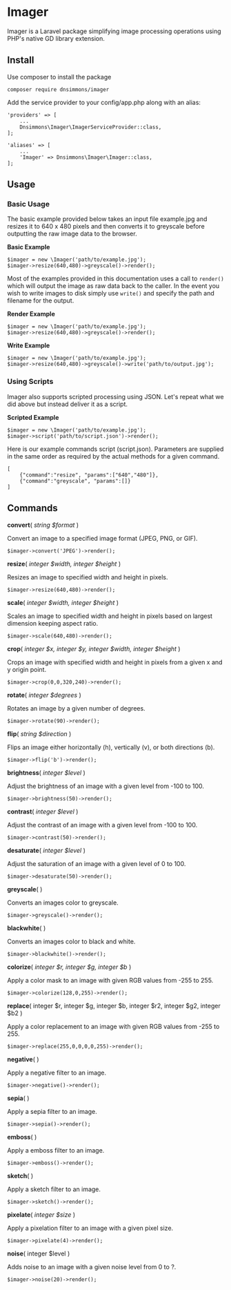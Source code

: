 # Imager

Imager is a Laravel package simplifying image processing operations using PHP's native GD library extension.

## Install

Use composer to install the package

	composer require dnsimmons/imager

Add the service provider to your config/app.php along with an alias:

    'providers' => [
		...
        Dnsimmons\Imager\ImagerServiceProvider::class,
	];

    'aliases' => [
		...
	    'Imager' => Dnsimmons\Imager\Imager::class,	
	];

## Usage

### Basic Usage

The basic example provided below takes an input file example.jpg and resizes it to 640 x 480 pixels and then converts it to greyscale before outputting the raw image data to the browser.

**Basic Example**

	$imager = new \Imager('path/to/example.jpg');
	$imager->resize(640,480)->greyscale()->render();


Most of the examples provided in this documentation uses a call to `render()` which will output the image as raw data back to the caller. In the event you wish to write images to disk simply use `write()` and specify the path and filename for the output.

**Render Example**

	$imager = new \Imager('path/to/example.jpg');
	$imager->resize(640,480)->greyscale()->render();

**Write Example**

	$imager = new \Imager('path/to/example.jpg');
	$imager->resize(640,480)->greyscale()->write('path/to/output.jpg');

### Using Scripts

Imager also supports scripted processing using JSON. Let's repeat what we did above but instead deliver it as a script.

**Scripted Example**

	$imager = new \Imager('path/to/example.jpg');
	$imager->script('path/to/script.json')->render();

Here is our example commands script (script.json). Parameters are supplied in the same order as required by the actual methods for a given command.

	[
		{"command":"resize", "params":["640","480"]},
		{"command":"greyscale", "params":[]}
	]

## Commands

**convert**( *string $format* )

Convert an image to a specified image format (JPEG, PNG, or GIF).

	$imager->convert('JPEG')->render();

**resize**( *integer $width, integer $height* )

Resizes an image to specified width and height in pixels.

	$imager->resize(640,480)->render();

**scale**( *integer $width, integer $height* )

Scales an image to specified width and height in pixels based on largest dimension keeping aspect ratio.

	$imager->scale(640,480)->render();

**crop**( *integer $x, integer $y, integer $width, integer $height* )

Crops an image with specified width and height in pixels from a given x and y origin point.

	$imager->crop(0,0,320,240)->render();

**rotate**( *integer $degrees* )

Rotates an image by a given number of degrees.

	$imager->rotate(90)->render();

**flip**( *string $direction* )

Flips an image either horizontally (h), vertically (v), or both directions (b).

	$imager->flip('b')->render();

**brightness**( *integer $level* )

Adjust the brightness of an image with a given level from -100 to 100.

	$imager->brightness(50)->render();

**contrast**( *integer $level* )

Adjust the contrast of an image with a given level from -100 to 100.

	$imager->contrast(50)->render();

**desaturate**( *integer $level* )

Adjust the saturation of an image with a given level of 0 to 100.

	$imager->desaturate(50)->render();

**greyscale**( )

Converts an images color to greyscale.

	$imager->greyscale()->render();


**blackwhite**( )

Converts an images color to black and white.

	$imager->blackwhite()->render();

**colorize**( *integer $r, integer $g, integer $b* )

Apply a color mask to an image with given RGB values from -255 to 255.

	$imager->colorize(128,0,255)->render();

**replace**( integer $r, integer $g, integer $b, integer $r2, integer $g2, integer $b2 )

Apply a color replacement to an image with given RGB values from -255 to 255.

	$imager->replace(255,0,0,0,0,255)->render();

**negative**( )

Apply a negative filter to an image.

	$imager->negative()->render();

**sepia**( )

Apply a sepia filter to an image.

	$imager->sepia()->render();

**emboss**( )

Apply a emboss filter to an image.

	$imager->emboss()->render();

**sketch**( )

Apply a sketch filter to an image.

	$imager->sketch()->render();

**pixelate**( *integer $size* )

Apply a pixelation filter to an image with a given pixel size.

	$imager->pixelate(4)->render();

**noise**( integer $level )

Adds noise to an image with a given noise level from 0 to ?.

	$imager->noise(20)->render();